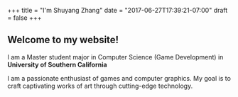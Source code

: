 +++
title = "I'm Shuyang Zhang"
date = "2017-06-27T17:39:21-07:00"
draft = false
+++

## Welcome to my website!

I am a Master student major in Computer Science (Game Development) in **University of Southern California**

I am a passionate enthusiast of games and computer graphics. My goal is to craft captivating works of art through cutting-edge technology.



